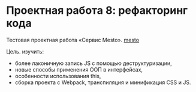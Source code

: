 # Проектная работа 8: рефакторинг кода

Тестовая проектная работа «Cервис Mesto».
[mesto](https://g-s2-a.github.io/mesto/)

Цель. изучить:
- более лаконичную запись JS c помощью деструктуризации,
- новые способы применения ООП в интерфейсах,
- особенности использования this,
- сборка проекта с Webpack, транспиляция и минификация CSS и JS.
